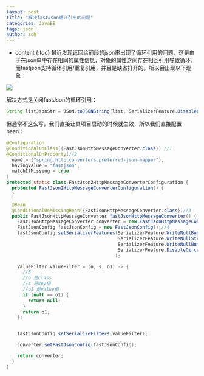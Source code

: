 ```yaml
---
layout: post
title: "解决fastJson循环引用的问题"
categories: JavaEE
tags: json
author: zch
---
```


* content
{:toc}
最近发现返回给前段的json串出现了循环引用的问题，这是由于在json串中存在相同的属性信息，对象的属性之间存在相互引用导致循环，而fastjson支持循环引用/重复引用，并且是缺省打开的。所以会出现以下现象：

![](https://raw.githubusercontent.com/zchdjb/zchdjb.github.io/master/images/json.jpg)









解决方式是关闭fastJson的循环引用：

```java
String listJsonStr = JSON.toJSONString(list, SerializerFeature.DisableCircularReferenceDetect);
```

但通常不这么写，我们直接让其项目启动的时候就生效，所以我们直接配置bean：

```java
@Configuration
@ConditionalOnClass({FastJsonHttpMessageConverter.class}) //1
@ConditionalOnProperty(//2
  name = {"spring.http.converters.preferred-json-mapper"},
  havingValue = "fastjson",
  matchIfMissing = true
)
protected static class FastJson2HttpMessageConverterConfiguration {
  protected FastJson2HttpMessageConverterConfiguration() {
  }

  @Bean
  @ConditionalOnMissingBean({FastJsonHttpMessageConverter.class})//3
  public FastJsonHttpMessageConverter fastJsonHttpMessageConverter() {
    FastJsonHttpMessageConverter converter = new FastJsonHttpMessageConverter();
    FastJsonConfig fastJsonConfig = new FastJsonConfig();//4
    fastJsonConfig.setSerializerFeatures(SerializerFeature.WriteNullBooleanAsFalse,
                                         SerializerFeature.WriteNullStringAsEmpty,
                                         SerializerFeature.WriteNullNumberAsZero,
                                         SerializerFeature.DisableCircularReferenceDetect
                                        );

    ValueFilter valueFilter = (o, s, o1) -> {
      //5
      //o 是class
      //s 是key值
      //o1 是value值
      if (null == o1) {
        return null;
      }
      return o1;
    };


    fastJsonConfig.setSerializeFilters(valueFilter);

    converter.setFastJsonConfig(fastJsonConfig);

    return converter;
  }
}
```


